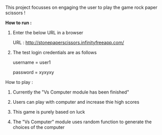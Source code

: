 This project focusses on engaging the user to play the game rock paper scissors !

<b>How to run :</b>

1. Enter the below URL in a browser

   URL : http://stonepaperscissors.infinityfreeapp.com/
   
2. The test login credentials are as follows

   username = user1
   
   password = xyxyxy

How to play :

1. Currently the "Vs Computer module has been finished"

2. Users can play with computer and increase thie high scores

3. This game is purely based on luck

4. The "Vs Computer" module uses random function to generate the choices of the computer
